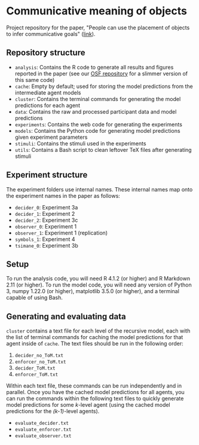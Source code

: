 # Communicative meaning of objects

Project repository for the paper, "People can use the placement of objects to infer communicative goals" ([link](https://doi.org/10.1016/j.cognition.2023.105524)).

## Repository structure

- `analysis`: Contains the R code to generate all results and figures reported in the paper (see our [OSF repository](https://osf.io/57n4g/) for a slimmer version of this same code)
- `cache`: Empty by default; used for storing the model predictions from the intermediate agent models
- `cluster`: Contains the terminal commands for generating the model predictions for each agent
- `data`: Contains the raw and processed participant data and model predictions
- `experiments`: Contains the web code for generating the experiments
- `models`: Contains the Python code for generating model predictions given experiment parameters
- `stimuli`: Contains the stimuli used in the experiments
- `utils`: Contains a Bash script to clean leftover TeX files after generating stimuli

## Experiment structure

The experiment folders use internal names. These internal names map onto the experiment names in the paper as follows:

- `decider_0`: Experiment 3a
- `decider_1`: Experiment 2
- `decider_2`: Experiment 3c
- `observer_0`: Experiment 1
- `observer_1`: Experiment 1 (replication)
- `symbols_1`: Experiment 4
- `tsimane_0`: Experiment 3b

## Setup

To run the analysis code, you will need R 4.1.2 (or higher) and R Markdown 2.11 (or higher). To run the model code, you will need any version of Python 3, numpy 1.22.0 (or higher), matplotlib 3.5.0 (or higher), and a terminal capable of using Bash.

## Generating and evaluating data

`cluster` contains a text file for each level of the recursive model, each with the list of terminal commands for caching the model predictions for that agent inside of `cache`. The text files should be run in the following order:

1. `decider_no_ToM.txt`
2. `enforcer_no_ToM.txt`
3. `decider_ToM.txt`
4. `enforcer_ToM.txt`

Within each text file, these commands can be run independently and in parallel. Once you have the cached model predictions for all agents, you can run the commands within the following text files to quickly generate model predictions for some _k_-level agent (using the cached model predictions for the _(k-1)_-level agents).

- `evaluate_decider.txt`
- `evaluate_enforcer.txt`
- `evaluate_observer.txt`
